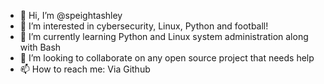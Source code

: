 - 👋 Hi, I’m @speightashley
- 👀 I’m interested in cybersecurity, Linux, Python and football! 
- 🌱 I’m currently learning Python and Linux system administration along with Bash
- 💞️ I’m looking to collaborate on any open source project that needs help
- 📫 How to reach me: Via Github

<!---
speightashley/speightashley is a ✨ special ✨ repository because its `README.md` (this file) appears on your GitHub profile.
You can click the Preview link to take a look at your changes.
--->
